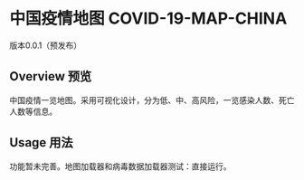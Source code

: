 # 中国疫情地图 COVID-19-MAP-CHINA

版本0.0.1（预发布）

## Overview 预览

中国疫情一览地图。采用可视化设计，分为低、中、高风险，一览感染人数、死亡人数等信息。

## Usage 用法

功能暂未完善。地图加载器和病毒数据加载器测试：直接运行。
